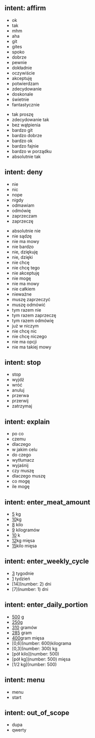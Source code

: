 ## intent: affirm
<!-- user wants to affirm /confirm -->
<!-- 
# basic cases -->
- ok
- tak
- mhm
- aha
- git
- gites
- spoko
- dobrze
- pewnie
- dokładnie
- oczywiście
- akceptuję
- potwierdzam
- zdecydowanie
- doskonale
- świetnie
- fantastycznie
<!-- 
# advanced cases -->
- tak proszę
- zdecydowanie tak
- bez wątpienia
- bardzo git
- bardzo dobrze
- bardzo ok
- bardzo fajnie
- bardzo w porządku
- absolutnie tak


## intent: deny
<!-- user wants to deny / regret -->
<!-- 
# basic cases -->
- nie
- nic
- nope
- nigdy
- odmawiam
- odmówię
- zaprzeczam
- zaprzeczę
<!--
# advanced cases -->
- absolutnie nie
- nie sądzę
- nie ma mowy
- nie bardzo
- nie, dziękuję
- nie, dzięki
- nie chcę
- nie chcę tego
- nie akceptuję
- nie mogę
- nie ma mowy 
- nie całkiem
- nieważne
- muszę zaprzeczyć
- muszę odmówić
- tym razem nie
- tym razem zaprzeczę
- tym razem odmówię
- już w niczym
- nie chcę nic
- nie chcę niczego
- nie ma opcji
- nie ma takiej mowy

## intent: stop
<!-- user wants to stop / cancel / break -->
- stop
- wyjdź
- wróć
- anuluj
- przerwa
- przerwij
- zatrzymaj

## intent: explain
- po co
- czemu
- dlaczego
- w jakim celu
- do czego
- wytłumacz
- wyjaśnij
- czy muszę
- dlaczego muszę
- co mogę
- ile mogę
 
## intent: enter_meat_amount
- [5](number) kg
- [10](number)kg 
- [8](number) kilo
- [9](number) kilogramów
- [10](number) k
- [12](number)kg mięsa 
- [15](number)kilo mięsa 

## intent: enter_weekly_cycle
- [3](number) tygodnie
- [1](number) tydzień
- [14](number: 2) dni 
- [7](number: 1) dni 

## intent: enter_daily_portion
- [500](number) g
- [250](number)g 
- [310](number) gramów
- [285](number) gram
- [400](number)gram mięsa 
- [0,6](number: 600)kilograma 
- [0,3](number: 300) kg 
- [pół kilo](number: 500)
- [pół kg](number: 500) mięsa
- [1/2 kg](number: 500)

## intent: menu
- menu
- start

## intent: out_of_scope
- dupa
- qwerty
